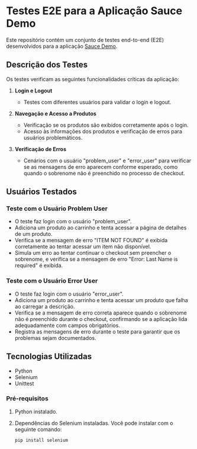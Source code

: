 # Testes E2E para a Aplicação Sauce Demo

Este repositório contém um conjunto de testes end-to-end (E2E) desenvolvidos para a aplicação [Sauce Demo](https://www.saucedemo.com/).

## Descrição dos Testes

Os testes verificam as seguintes funcionalidades críticas da aplicação:

1. **Login e Logout**
   - Testes com diferentes usuários para validar o login e logout.

2. **Navegação e Acesso a Produtos**
   - Verificação se os produtos são exibidos corretamente após o login.
   - Acesso às informações dos produtos e verificação de erros para usuários problemáticos.

3. **Verificação de Erros**
   - Cenários com o usuário "problem_user" e "error_user" para verificar se as mensagens de erro aparecem conforme esperado, como quando o sobrenome não é preenchido no processo de checkout.

## Usuários Testados

### Teste com o Usuário Problem User

- O teste faz login com o usuário "problem_user".
- Adiciona um produto ao carrinho e tenta acessar a página de detalhes de um produto.
- Verifica se a mensagem de erro "ITEM NOT FOUND" é exibida corretamente ao tentar acessar um item não disponível.
- Simula um erro ao tentar continuar o checkout sem preencher o sobrenome, e verifica se a mensagem de erro "Error: Last Name is required" é exibida.

### Teste com o Usuário Error User

- O teste faz login com o usuário "error_user".
- Adiciona um produto ao carrinho e tenta acessar um produto que falha ao carregar a descrição.
- Verifica se a mensagem de erro correta aparece quando o sobrenome não é preenchido durante o checkout, confirmando se a aplicação lida adequadamente com campos obrigatórios.
- Registra as mensagens de erro durante o teste para garantir que os problemas sejam documentados.

## Tecnologias Utilizadas

- Python
- Selenium
- Unittest

### Pré-requisitos

1. Python instalado.
2. Dependências do Selenium instaladas. Você pode instalar com o seguinte comando:

   ```bash
   pip install selenium
